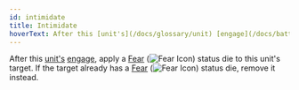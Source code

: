 ```yaml
---
id: intimidate
title: Intimidate
hoverText: After this [unit's](/docs/glossary/unit) [engage](/docs/battles/adventurer-turn/engage), apply a [Fear](/docs/status-effects/fear) (<img src="/icons/fear.svg" alt="Fear Icon" class="icon-svg" />) status die to this unit's target. If the target already has a [Fear](/docs/status-effects/fear) (<img src="/icons/fear.svg" alt="Fear Icon" class="icon-svg" />) status die, remove it instead.
---
```


After this [unit's](/docs/glossary/unit) [engage](/docs/battles/adventurer-turn/engage), apply a [Fear](/docs/status-effects/fear) (<img src="/icons/fear.svg" alt="Fear Icon" class="icon-svg" />) status die to this unit's target. If the target already has a [Fear](/docs/status-effects/fear) (<img src="/icons/fear.svg" alt="Fear Icon" class="icon-svg" />) status die, remove it instead.
